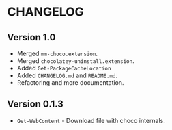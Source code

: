 # CHANGELOG

## Version 1.0

- Merged `mm-choco.extension`.
- Merged `chocolatey-uninstall.extension`.
- Added `Get-PackageCacheLocation`
- Added `CHANGELOG.md` and `README.md`.
- Refactoring and more documentation.

## Version 0.1.3

- `Get-WebContent` -  Download file with choco internals.
